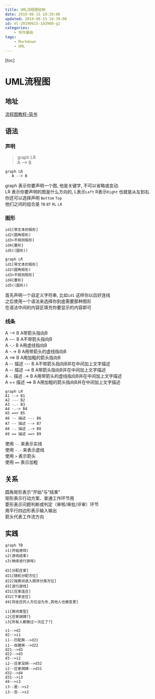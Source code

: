 ```yaml
---
title: UML流程图绘制
date: 2019-06-15 18:39:00
updated: 2019-06-15 18:39:00
id: ml-20190615-183900-g1
categories:
	- 写作基础
tags: 
	- Markdown
	- UML
---
```


[toc]

# UML流程图
## 地址

[流程图教程-简书](https://www.jianshu.com/p/b421cc723da5)
<!--more-->
## 语法

### 声明
> graph LR  
   A --> B 
   
```
graph LR  
   A --> B 
```
   
graph 表示你要声明一个图, 他是关键字, 不可以省略或变动.  
LR 表示你要声明的图是什么方向的, L表示`Left` R表示`Right` 也就是从左到右.  
你还可以选择声明 `Bottom` `Top`  
他们之间的组合是 `TB` `BT` `RL` `LR`

### 图形

```
id1[带文本的矩形]
id2(圆角矩形)
id3>不规则矩形]
id4{菱形}
id5((圆形))
```

```
graph LR  
id1[带文本的矩形]
id2(圆角矩形)
id3>不规则矩形]
id4{菱形}
id5((圆形))
```

首先声明一个自定义字符串, 比如`id1` 这样你以后好连线  
之后使用一个语法来选择你到底需要那种图形  
在语法中间的内容区填充你要显示的内容即可

### 线条

A --> B     A带箭头指向B  
A --- B      A不带箭头指向B  
A -.- B      A用虚线指向B  
A -.-> B    A用带箭头的虚线指向B  
A ==> B   A用加粗的箭头指向B  
A -- 描述 --- B       A不带箭头指向B并在中间加上文字描述  
A -- 描述 --> B      A带箭头指向B并在中间加上文字描述  
A -. 描述 .-> B      A用带箭头的虚线指向B并在中间加上文字描述  
A == 描述 ==> B  A用加粗的箭头指向B并在中间加上文字描述  


```
graph LR  
A1 --> B1   
A2 --- B2  
A3 -.- B3    
A4 -.-> B4   
A5 ==> B5  
A6 -- 描述 --- B6      
A7 -- 描述 --> B7     
A8 -. 描述 .-> B8     
A9 == 描述 ==> B9
```

使用 `--` 来表示实线  
使用 `-.-` 来表示虚线   
使用 `>` 表示箭头  
使用 `==` 表示加粗  

## 关系

圆角矩形表示“开始”与“结束”  
矩形表示行动方案、普通工作环节用  
菱形表示问题判断或判定（审核/审批/评审）环节  
用平行四边形表示输入输出  
箭头代表工作流方向  

## 实践

```
graph TB
s1(开始游戏)
s2(游戏结束)
s3(继续进行游戏)

d2[分配庄家]
d21[随机分配方位]
d22[按房间进入顺序分类方位]
d3[进行游戏]
d31[庄家连庄]
d32[下家坐庄]
d4[将坐庄的人方位设为东,其他人也做变更]

i1{房间类型}
i2{庄家胡牌?}
i3{所有人都做过一次庄了?}

s1-->d2
d2-->i1
i1--匹配房-->d21
i1--自建房-->d22
d21-->d3
d22-->d3
d3-->i2
i2--庄家没胡-->d32
i2--庄家胡牌-->d31
d32-->d4
d31-->i3
d4-->s3
i3--是-->s2
i3--否-->s3
```